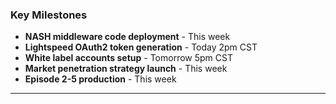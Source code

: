 ### Key Milestones

- **NASH middleware code deployment** - This week
- **Lightspeed OAuth2 token generation** - Today 2pm CST
- **White label accounts setup** - Tomorrow 5pm CST
- **Market penetration strategy launch** - This week
- **Episode 2-5 production** - This week

---
